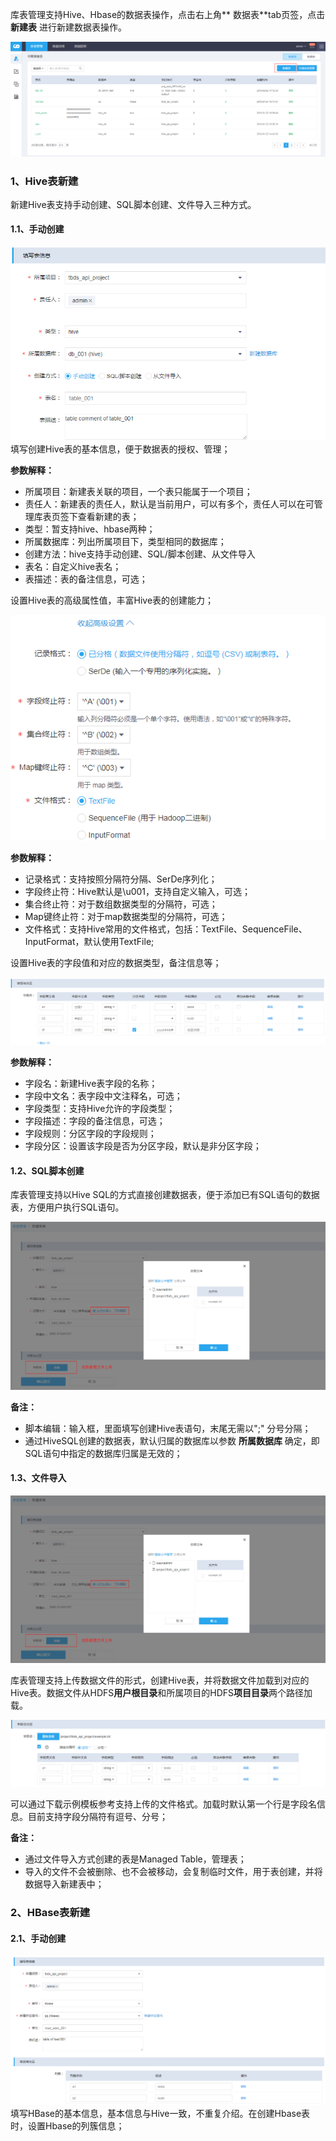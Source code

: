 库表管理支持Hive、Hbase的数据表操作，点击右上角** 数据表**tab页签，点击 **新建表** 进行新建数据表操作。

![add_table](pictures\add_table.png)

### 1、Hive表新建
新建Hive表支持手动创建、SQL脚本创建、文件导入三种方式。
#### 1.1、手动创建

![table_base_01](pictures\table_base_01.png)
填写创建Hive表的基本信息，便于数据表的授权、管理；

**参数解释：**
- 所属项目：新建表关联的项目，一个表只能属于一个项目；
- 责任人：新建表的责任人，默认是当前用户，可以有多个，责任人可以在可管理库表页签下查看新建的表；
- 类型：暂支持hive、hbase两种；
- 所属数据库：列出所属项目下，类型相同的数据库；
- 创建方法：hive支持手动创建、SQL/脚本创建、从文件导入
- 表名：自定义hive表名；
- 表描述：表的备注信息，可选；


设置Hive表的高级属性值，丰富Hive表的创建能力；

![table_high_01](pictures\table_high_01.png)

**参数解释：**
- 记录格式：支持按照分隔符分隔、SerDe序列化；
- 字段终止符：Hive默认是\u001，支持自定义输入，可选；
- 集合终止符：对于数组数据类型的分隔符，可选；
- Map键终止符：对于map数据类型的分隔符，可选；
- 文件格式：支持Hive常用的文件格式，包括：TextFile、SequenceFile、InputFormat，默认使用TextFile;

设置Hive表的字段值和对应的数据类型，备注信息等；

![table_column](pictures\table_column.png)

**参数解释：**
- 字段名：新建Hive表字段的名称；
- 字段中文名：表字段中文注释名，可选；
- 字段类型：支持Hive允许的字段类型；
- 字段描述：字段的备注信息，可选；
- 字段规则：分区字段的字段规则；
- 字段分区：设置该字段是否为分区字段，默认是非分区字段；

#### 1.2、SQL脚本创建
库表管理支持以Hive SQL的方式直接创建数据表，便于添加已有SQL语句的数据表，方便用户执行SQL语句。

![table_sql](pictures\table_sql.png)

**备注：**
- 脚本编辑：输入框，里面填写创建Hive表语句，末尾无需以";" 分号分隔；
- 通过HiveSQL创建的数据表，默认归属的数据库以参数 **所属数据库** 确定，即SQL语句中指定的数据库归属是无效的；

#### 1.3、文件导入

![table_load_file](pictures\table_load_file.png)

库表管理支持上传数据文件的形式，创建Hive表，并将数据文件加载到对应的Hive表。数据文件从HDFS**用户根目录**和所属项目的HDFS**项目目录**两个路径加载。

![table_load_column](pictures\table_load_column.png)

可以通过下载示例模板参考支持上传的文件格式。加载时默认第一个行是字段名信息。目前支持字段分隔符有逗号、分号；

**备注：**
- 通过文件导入方式创建的表是Managed Table，管理表；
- 导入的文件不会被删除、也不会被移动，会复制临时文件，用于表创建，并将数据导入新建表中；

### 2、HBase表新建

#### 2.1、手动创建
![table_hbase_create](pictures\table_hbase_create.png)
填写HBase的基本信息，基本信息与Hive一致，不重复介绍。在创建Hbase表时，设置Hbase的列簇信息；

